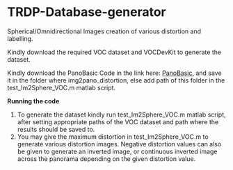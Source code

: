 # TRDP-Database-generator
Spherical/Omnidirectional Images creation of various distortion and labelling.

Kindly download the required VOC dataset and VOCDevKit to generate the dataset.


Kindly download the PanoBasic Code in the link here: [PanoBasic](https://drive.google.com/drive/folders/1X2AB3FmeSr3eSPeiLO4CSWP-1iOdJKHd?usp=sharing), and save it in the folder where img2pano_distortion, else add path of this folder in the test_Im2Sphere_VOC.m matlab script.

**Running the code**
1. To generate the dataset kindly run test_Im2Sphere_VOC.m matlab script, after setting appropriate paths of the VOC dataset and path where the results should be saved to. 
2. You may give the maximum distortion in test_Im2Sphere_VOC.m to generate various distortion images. Negative distortion values can also be given to generate an inverted image, or continuous inverted image across the panorama depending on the  given distortion value.
